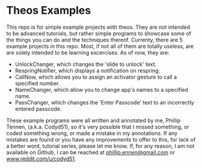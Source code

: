 Theos Examples
==============

This repo is for simple example projects with theos. They are not intended to be advanced tutorials, but rather simple programs to showcase some of the things you can do and the techniques thereof. Currenty, there are 5 example projects in this repo. Most, if not all of them are totally useless, are are solely intended to be learning excercises. As of now, they are:

 - UnlockChanger, which changes the 'slide to unlock' text.
 - RespringNotifier, which displays a notification on respring.
 - CallNow, which allows you to assign an activator gesture to call a specified number.
 - NameChanger, which allow you to change app's names to a specified name.
 - PassChanger, which changes the 'Enter Passcode' text to an incorrectly entered passcode.

These example programs were all written and annotated by me, Phillip Tennen, (a.k.a. Codyd51), so it's very possible that I missed something, or coded something wrong, or made a mistake in my annotations. If any mistakes are found or you have any improvements to offer to this, for lack of a better word, tutorial series, please let me know. If, for any reason, I am not available on Github, I can be reached at phillip.ennen@gmail.com or www.reddit.com/u/codyd51.  